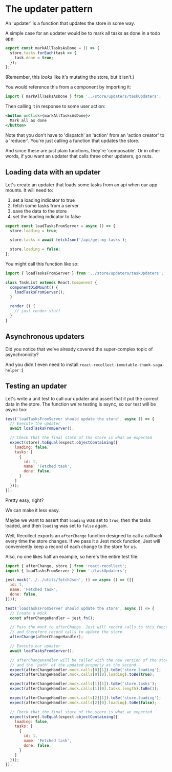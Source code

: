# The updater pattern

An 'updater' is a function that updates the store in some way.

A simple case for an updater would be to mark all tasks as done in a todo app:

```js
export const markAllTasksAsDone = () => {
  store.tasks.forEach(task => {
    task.done = true;
  });
};
```

(Remember, this _looks_ like it's mutating the store, but it isn't.)

You would reference this from a component by importing it:

```js
import { markAllTasksAsDone } from '../store/updaters/taskUpdaters';
```

Then calling it in response to some user action:
```jsx
<button onClick={markAllTasksAsDone}>
  Mark all as done
</button>
```

Note that you don't have to 'dispatch' an 'action' from an 'action creator' to a 'reducer'. You're just calling a function that updates the store.

And since these are just plain functions, they're 'composable'. Or in other words, if you want an updater that calls three other updaters, go nuts.

## Loading data with an updater

Let's create an updater that loads some tasks from an api when our app mounts. It will need to:

1. set a loading indicator to true
2. fetch some tasks from a server
3. save the data to the store
4. set the loading indicator to false

```js
export const loadTasksFromServer = async () => {
  store.loading = true;

  store.tasks = await fetchJson('/api/get-my-tasks');

  store.loading = false;
};
```

You might call this function like so:

```js
import { loadTasksFromServer } from '../store/updaters/taskUpdaters';

class TaskList extends React.Component {
  componentDidMount() {
    loadTasksFromServer();
  }

  render () {
    // just render stuff
  }
}
```

## Asynchronous updaters

Did you notice that we've already covered the super-complex topic of asynchronicity?

And you didn't even need to install `react-recollect-immutable-thunk-saga-helper` :)

## Testing an updater
Let's write a unit test to call our updater and assert that it put the correct data in the store. The function we're testing is async, so our test will be async too:

```js
test('loadTasksFromServer should update the store', async () => {
  // Execute the updater
  await loadTasksFromServer();

  // Check that the final state of the store is what we expected
  expect(store).toEqual(expect.objectContaining({
    loading: false,
    tasks: [
      {
        id: 1,
        name: 'Fetched task',
        done: false,
      }
    ]
  }));
});
```

Pretty easy, right?

We can make it less easy.

Maybe we want to assert that `loading` was set to `true`, then the tasks loaded, and then `loading` was set to `false` again.

Well, Recollect exports an `afterChange` function designed to call a callback every time the store changes. If we pass it a Jest mock function, Jest will conveniently keep a record of each change to the store for us.

Also, no one likes half an example, so here's the entire test file:

```js
import { afterChange, store } from 'react-recollect';
import { loadTasksFromServer } from './taskUpdaters';

jest.mock('../../utils/fetchJson', () => async () => ([{
  id: 1,
  name: 'Fetched task',
  done: false,
}]));

test('loadTasksFromServer should update the store', async () => {
  // Create a mock
  const afterChangeHandler = jest.fn();

  // Pass the mock to afterChange. Jest will record calls to this function
  // and therefore record calls to update the store.
  afterChange(afterChangeHandler);

  // Execute our updater
  await loadTasksFromServer();

  // afterChangeHandler will be called with the new version of the store as the first parameter
  // and the 'path' of the updated property as the second.
  expect(afterChangeHandler.mock.calls[0][1]).toBe('store.loading');
  expect(afterChangeHandler.mock.calls[0][0].loading).toBe(true);

  expect(afterChangeHandler.mock.calls[1][1]).toBe('store.tasks');
  expect(afterChangeHandler.mock.calls[1][0].tasks.length).toBe(1);

  expect(afterChangeHandler.mock.calls[2][1]).toBe('store.loading');
  expect(afterChangeHandler.mock.calls[2][0].loading).toBe(false);

  // Check that the final state of the store is what we expected
  expect(store).toEqual(expect.objectContaining({
    loading: false,
    tasks: [
      {
        id: 1,
        name: 'Fetched task',
        done: false,
      }
    ]
  }));
});
```
